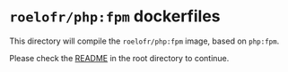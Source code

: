 # `roelofr/php:fpm` dockerfiles

This directory will compile the `roelofr/php:fpm` image, based
on `php:fpm`.

Please check the
[README](https://github.com/roelofr/docker-php/blob/master/README.md) in the
root directory to continue.
